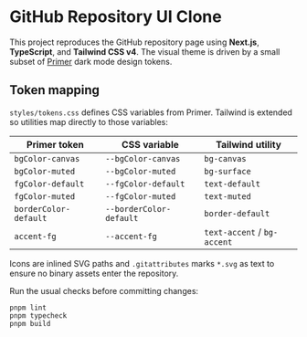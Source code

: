 # GitHub Repository UI Clone

This project reproduces the GitHub repository page using **Next.js**, **TypeScript**, and **Tailwind CSS v4**. The visual theme is driven by a small subset of [Primer](https://primer.style) dark mode design tokens.

## Token mapping

`styles/tokens.css` defines CSS variables from Primer. Tailwind is extended so utilities map directly to those variables:

| Primer token | CSS variable            | Tailwind utility |
|--------------|------------------------|-----------------|
| `bgColor-canvas` | `--bgColor-canvas` | `bg-canvas` |
| `bgColor-muted`  | `--bgColor-muted`  | `bg-surface` |
| `fgColor-default` | `--fgColor-default` | `text-default` |
| `fgColor-muted`   | `--fgColor-muted`   | `text-muted` |
| `borderColor-default` | `--borderColor-default` | `border-default` |
| `accent-fg` | `--accent-fg` | `text-accent` / `bg-accent` |

Icons are inlined SVG paths and `.gitattributes` marks `*.svg` as text to ensure no binary assets enter the repository.

Run the usual checks before committing changes:

```
pnpm lint
pnpm typecheck
pnpm build
```
